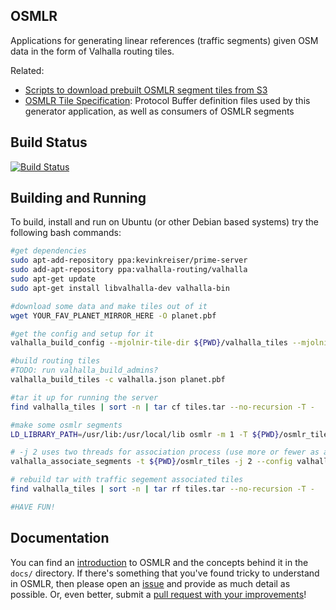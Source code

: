 OSMLR
-----

Applications for generating linear references (traffic segments) given OSM data in the form of Valhalla routing tiles.

Related:
- [Scripts to download prebuilt OSMLR segment tiles from S3](py/README.md)
- [OSMLR Tile Specification](https://github.com/opentraffic/osmlr-tile-spec): Protocol Buffer definition files used by this generator application, as well as consumers of OSMLR segments

Build Status
------------

[![Build Status](https://travis-ci.org/opentraffic/osmlr.svg?branch=master)](https://travis-ci.org/opentraffic/osmlr)

Building and Running
--------------------

To build, install and run on Ubuntu (or other Debian based systems) try the following bash commands:

```bash
#get dependencies
sudo apt-add-repository ppa:kevinkreiser/prime-server
sudo add-apt-repository ppa:valhalla-routing/valhalla
sudo apt-get update
sudo apt-get install libvalhalla-dev valhalla-bin

#download some data and make tiles out of it
wget YOUR_FAV_PLANET_MIRROR_HERE -O planet.pbf

#get the config and setup for it
valhalla_build_config --mjolnir-tile-dir ${PWD}/valhalla_tiles --mjolnir-tile-extract ${PWD}/valhalla_tiles.tar --mjolnir-timezone ${PWD}/valhalla_tiles/timezones.sqlite --mjolnir-admin ${PWD}/valhalla_tiles/admins.sqlite > valhalla.json

#build routing tiles
#TODO: run valhalla_build_admins?
valhalla_build_tiles -c valhalla.json planet.pbf

#tar it up for running the server
find valhalla_tiles | sort -n | tar cf tiles.tar --no-recursion -T -

#make some osmlr segments
LD_LIBRARY_PATH=/usr/lib:/usr/local/lib osmlr -m 1 -T ${PWD}/osmlr_tiles valhalla.json

# -j 2 uses two threads for association process (use more or fewer as available cores permit)
valhalla_associate_segments -t ${PWD}/osmlr_tiles -j 2 --config valhalla.json

# rebuild tar with traffic segement associated tiles
find valhalla_tiles | sort -n | tar rf tiles.tar --no-recursion -T -

#HAVE FUN!
```

Documentation
-------------

You can find an [introduction](docs/intro.md) to OSMLR and the concepts behind it in the `docs/` directory. If there's something that you've found tricky to understand in OSMLR, then please open an [issue](https://github.com/opentraffic/osmlr/issues/new) and provide as much detail as possible. Or, even better, submit a [pull request with your improvements](https://github.com/opentraffic/osmlr/compare)!
